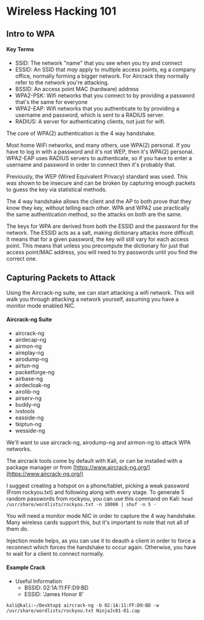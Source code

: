 # Wireless Hacking 101

## Intro to WPA

#### Key Terms

* SSID: The network "name" that you see when you try and connect
* ESSID: An SSID that _may_ apply to multiple access points, eg a company office, normally forming a bigger network. For Aircrack they normally refer to the network you're attacking.
* BSSID: An access point MAC (hardware) address
* WPA2-PSK: Wifi networks that you connect to by providing a password that's the same for everyone
* WPA2-EAP: Wifi networks that you authenticate to by providing a username and password, which is sent to a RADIUS server.
* RADIUS: A server for authenticating clients, not just for wifi.

The core of WPA(2) authentication is the 4 way handshake.

Most home WiFi networks, and many others, use WPA(2) personal. If you have to log in with a password and it's not WEP, then it's WPA(2) personal. WPA2-EAP uses RADIUS servers to authenticate, so if you have to enter a username and password in order to connect then it's probably that.

Previously, the WEP (Wired Equivalent Privacy) standard was used. This was shown to be insecure and can be broken by capturing enough packets to guess the key via statistical methods.

The 4 way handshake allows the client and the AP to both prove that they know they key, without telling each other. WPA and WPA2 use practically the same authentication method, so the attacks on both are the same.

The keys for WPA are derived from both the ESSID and the password for the network. The ESSID acts as a salt, making dictionary attacks more difficult. It means that for a given password, the key will still vary for each access point. This means that unless you precompute the dictionary for just that access point/MAC address, you will need to try passwords until you find the correct one.

## Capturing Packets to Attack

Using the Aircrack-ng suite, we can start attacking a wifi network. This will walk you through attacking a network yourself, assuming you have a monitor mode enabled NIC.

#### Aircrack-ng Suite

* aircrack-ng
* airdecap-ng
* airmon-ng
* aireplay-ng
* airodump-ng
* airtun-ng
* packetforge-ng
* airbase-ng
* airdecloak-ng
* airolib-ng
* airserv-ng
* buddy-ng
* ivstools
* easside-ng
* tkiptun-ng
* wesside-ng

We'll want to use aircrack-ng, airodump-ng and airmon-ng to attack WPA networks.

The aircrack tools come by default with Kali, or can be installed with a package manager or from [https://www.aircrack-ng.org/](https://www.aircrack-ng.org/)

I suggest creating a hotspot on a phone/tablet, picking a weak password (From rockyou.txt) and following along with every stage. To generate 5 random passwords from rockyou, you can use this command on Kali: `head /usr/share/wordlists/rockyou.txt -n 10000 | shuf -n 5 -`

You will need a monitor mode NIC in order to capture the 4 way handshake. Many wireless cards support this, but it's important to note that not all of them do.

Injection mode helps, as you can use it to deauth a client in order to force a reconnect which forces the handshake to occur again. Otherwise, you have to wait for a client to connect normally.

#### Example Crack

* Useful Information
  * BSSID: 02:1A:11:FF:D9:BD
  * ESSID: 'James Honor 8'

`kali@kali:~/Desktop$ aircrack-ng -b 02:1A:11:FF:D9:BD -w /usr/share/wordlists/rockyou.txt NinjaJc01-01.cap`
